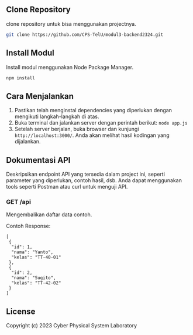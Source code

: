 ## Clone Repository

clone repository untuk bisa menggunakan projectnya.

```bash
git clone https://github.com/CPS-TelU/modul3-backend2324.git
```

## Install Modul

Install modul menggunakan Node Package Manager.

```bash
npm install
```

## Cara Menjalankan

1. Pastikan telah menginstal dependencies yang diperlukan dengan mengikuti langkah-langkah di atas.
2. Buka terminal dan jalankan server dengan perintah berikut: `node app.js`
3. Setelah server berjalan, buka browser dan kunjungi `http://localhost:3000/`. Anda akan melihat hasil kodingan yang dijalankan.

## Dokumentasi API

Deskripsikan endpoint API yang tersedia dalam project ini, seperti parameter yang diperlukan, contoh hasil, dsb. Anda dapat menggunakan tools seperti Postman atau curl untuk menguji API.

### GET /api

Mengembalikan daftar data contoh.

Contoh Response:

```
[
 {
  "id": 1,
  "nama": "Yanto",
  "kelas": "TT-40-01"
 },
 {
  "id": 2,
  "nama": "Sugito",
  "kelas": "TT-42-02"
 }
]
```

## License

Copyright (c) 2023 Cyber Physical System Laboratory
